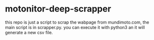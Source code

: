 # motonitor-deep-scrapper
this repo is just a script to scrap the wabpage from mundimoto.com, the main script is in scrapper.py. you can execute it with python3 an it will generate a new csv file.
